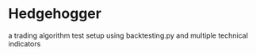 # Hedgehogger
a trading algorithm test setup using backtesting.py and multiple technical indicators
